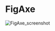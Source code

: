 # FigAxe
![FigAxe_screenshot](https://user-images.githubusercontent.com/3180046/82994277-1cdc7000-9fbf-11ea-8bc9-b0021b5da83b.png)
